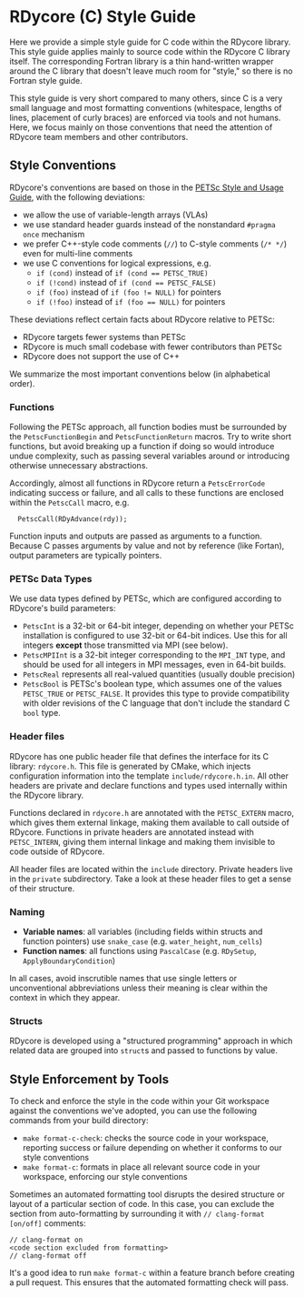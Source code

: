# RDycore (C) Style Guide

Here we provide a simple style guide for C code within the RDycore library. This
style guide applies mainly to source code within the RDycore C library itself.
The corresponding Fortran library is a thin hand-written wrapper around the C
library that doesn't leave much room for "style," so there is no Fortran style
guide.

This style guide is very short compared to many others, since C is a very small
language and most formatting conventions (whitespace, lengths of lines,
placement of curly braces) are enforced via tools and not humans. Here, we focus
mainly on those conventions that need the attention of RDycore team members and
other contributors.

## Style Conventions

RDycore's conventions are based on those in the
[PETSc Style and Usage Guide](https://petsc.org/release/developers/style/),
with the following deviations:

* we allow the use of variable-length arrays (VLAs)
* we use standard header guards instead of the nonstandard `#pragma once`
  mechanism
* we prefer C++-style code comments (`//`) to C-style comments (`/* */`) even
  for multi-line comments
* we use C conventions for logical expressions, e.g.
    * `if (cond)` instead of `if (cond == PETSC_TRUE)`
    * `if (!cond)` instead of `if (cond == PETSC_FALSE)`
    * `if (foo)` instead of `if (foo != NULL)` for pointers
    * `if (!foo)` instead of `if (foo == NULL)` for pointers

These deviations reflect certain facts about RDycore relative to PETSc:

* RDycore targets fewer systems than PETSc
* RDycore is much small codebase with fewer contributors than PETSc
* RDycore does not support the use of C++

We summarize the most important conventions below (in alphabetical order).

### Functions

Following the PETSc approach, all function bodies must be surrounded by
the `PetscFunctionBegin` and `PetscFunctionReturn` macros. Try to write short
functions, but avoid breaking up a function if doing so would introduce
undue complexity, such as passing several variables around or introducing
otherwise unnecessary abstractions.

Accordingly, almost all functions in RDycore return a `PetscErrorCode`
indicating success or failure, and all calls to these functions are enclosed
within the `PetscCall` macro, e.g.

```
  PetscCall(RDyAdvance(rdy));
```

Function inputs and outputs are passed as arguments to a function. Because C
passes arguments by value and not by reference (like Fortan), output parameters
are typically pointers.

### PETSc Data Types

We use data types defined by PETSc, which are configured according to RDycore's
build parameters:

* `PetscInt` is a 32-bit or 64-bit integer, depending on whether your PETSc
  installation is configured to use 32-bit or 64-bit indices. Use this for all
  integers **except** those transmitted via MPI (see below).
* `PetscMPIInt` is a 32-bit integer corresponding to the `MPI_INT` type, and
  should be used for all integers in MPI messages, even in 64-bit builds.
* `PetscReal` represents all real-valued quantities (usually double precision)
* `PetscBool` is PETSc's boolean type, which assumes one of the values
  `PETSC_TRUE` or `PETSC_FALSE`. It provides this type to provide compatibility
  with older revisions of the C language that don't include the standard C
  `bool` type.

### Header files

RDycore has one public header file that defines the interface for its C library:
`rdycore.h`. This file is generated by CMake, which injects configuration
information into the template `include/rdycore.h.in`. All other headers are
private and declare functions and types used internally within the RDycore
library.

Functions declared in `rdycore.h` are annotated with the `PETSC_EXTERN` macro,
which gives them external linkage, making them available to call outside of
RDycore. Functions in private headers are annotated instead with `PETSC_INTERN`,
giving them internal linkage and making them invisible to code outside of
RDycore.

All header files are located within the `include` directory. Private headers
live in the `private` subdirectory. Take a look at these header files to get a
sense of their structure.

### Naming

* **Variable names**: all variables (including fields within structs and
  function pointers) use `snake_case` (e.g. `water_height`, `num_cells`)
* **Function names**: all functions using `PascalCase` (e.g. `RDySetup`,
  `ApplyBoundaryCondition`)

In all cases, avoid inscrutible names that use single letters or unconventional
abbreviations unless their meaning is clear within the context in which they
appear.

### Structs

RDycore is developed using a "structured programming" approach in which related
data are grouped into `struct`s and passed to functions by value.

## Style Enforcement by Tools

To check and enforce the style in the code within your Git workspace against
the conventions we've adopted, you can use the following commands from your
build directory:

* `make format-c-check`: checks the source code in your workspace, reporting
  success or failure depending on whether it conforms to our style conventions
* `make format-c`: formats in place all relevant source code in your workspace,
  enforcing our style conventions

Sometimes an automated formatting tool disrupts the desired structure or layout
of a particular section of code. In this case, you can exclude the section from
auto-formatting by surrounding it with `// clang-format [on/off]` comments:

```
// clang-format on
<code section excluded from formatting>
// clang-format off
```

It's a good idea to run `make format-c` within a feature branch before creating
a pull request. This ensures that the automated formatting check will pass.
